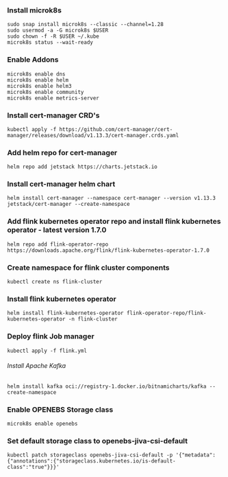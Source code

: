 ### Install microk8s 
```
sudo snap install microk8s --classic --channel=1.28
sudo usermod -a -G microk8s $USER
sudo chown -f -R $USER ~/.kube
microk8s status --wait-ready
```
### Enable Addons
```
microk8s enable dns
microk8s enable helm
microk8s enable helm3
microk8s enable community
microk8s enable metrics-server
```
### Install cert-manager CRD's
```
kubectl apply -f https://github.com/cert-manager/cert-manager/releases/download/v1.13.3/cert-manager.crds.yaml
```
### Add helm repo for cert-manager
```
helm repo add jetstack https://charts.jetstack.io
```
### Install cert-manager helm chart
```
helm install cert-manager --namespace cert-manager --version v1.13.3 jetstack/cert-manager --create-namespace
```
### Add flink kubernetes operator repo and install flink kubernetes operator - latest version 1.7.0
```
helm repo add flink-operator-repo https://downloads.apache.org/flink/flink-kubernetes-operator-1.7.0
```
### Create namespace for flink cluster components
```
kubectl create ns flink-cluster
```
### Install flink kubernetes operator
```
helm install flink-kubernetes-operator flink-operator-repo/flink-kubernetes-operator -n flink-cluster
```
### Deploy flink Job manager
```
kubectl apply -f flink.yml
```
###### Install Apache Kafka
```
helm install kafka oci://registry-1.docker.io/bitnamicharts/kafka --create-namespace
```
### Enable OPENEBS Storage class
```
microk8s enable openebs
``` 
### Set default storage class to openebs-jiva-csi-default
```
kubectl patch storageclass openebs-jiva-csi-default -p '{"metadata": {"annotations":{"storageclass.kubernetes.io/is-default-class":"true"}}}'
```
